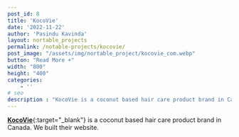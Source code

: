 ```yaml
---
post_id: 8
title: 'KocoVie'
date: '2022-11-22'
author: 'Pasindu Kavinda'
layout: nortable_projects 
permalink: /notable-projects/kocovie/
post_image: "/assets/img/nortable_project/kocovie_com.webp"
button: "Read More +"
width: "800"
height: "400"
categories:
    - ''
# seo
description : "KocoVie is a coconut based hair care product brand in Canada. We built their website."
---
```


[**KocoVie**](https://kocovie.com/){:target="_blank"}  is a coconut based hair care product brand in Canada. We built their website.